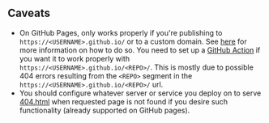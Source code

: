 ## Caveats

- On GitHub Pages, only works properly if you're publishing to `https://<USERNAME>.github.io/` or to a custom domain. See [here](https://docs.github.com/en/pages/quickstart) for more information on how to do so. You need to set up a [GitHub Action](https://docs.github.com/en/actions) if you want it to work properly with `https://<USERNAME>.github.io/<REPO>/`. This is mostly due to possible 404 errors resulting from the `<REPO>` segment in the `https://<USERNAME>.github.io/<REPO>/` url.
- You should configure whatever server or service you deploy on to serve [404.html](404.html) when requested page is not found if you desire such functionality (already supported on GitHub pages).
